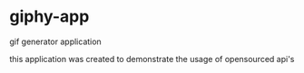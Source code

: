 # giphy-app

gif generator application

this application was created to demonstrate the usage of opensourced api's
